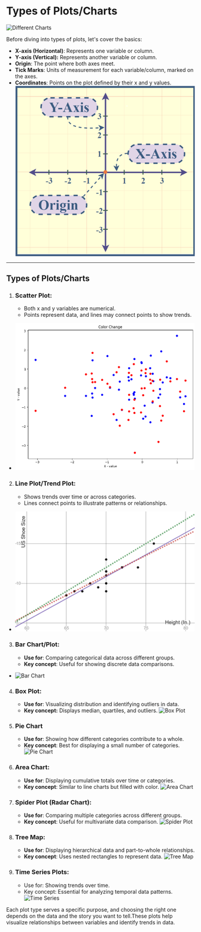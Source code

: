 # Types of Plots/Charts
![Different Charts](https://static1.howtogeekimages.com/wordpress/wp-content/uploads/2021/10/ExcelChartsGraphs.png)

Before diving into types of plots, let's cover the basics:

- **X-axis (Horizontal)**: Represents one variable or column.
- **Y-axis (Vertical):** Represents another variable or column.
- **Origin**: The point where both axes meet.
- **Tick Marks**: Units of measurement for each variable/column, marked on the axes.
- **Coordinates**: Points on the plot defined by their x and y values.
![alt text](image.png)

---

## Types of Plots/Charts
1. ### Scatter Plot:
    - Both x and y variables are numerical.
    - Points represent data, and lines may connect points to show trends.
- ![alt text](image-1.png)
2. ### Line Plot/Trend Plot:
    - Shows trends over time or across categories.
    - Lines connect points to illustrate patterns or relationships.
- ![alt text](image-2.png)


3. ### Bar Chart/Plot:
    - **Use for**: Comparing categorical data across different groups.
    - **Key concept**: Useful for showing discrete data comparisons.
- ![Bar Chart](https://www.qimacros.com/excel-charts-qimacros/column-chart-excel.png)

4. ### Box Plot:
    - **Use for**: Visualizing distribution and identifying outliers in data.
    - **Key concept:** Displays median, quartiles, and outliers.
  ![Box Plot](https://www.stats4stem.org/common/web/plugins/ckeditor/plugins/doksoft_uploader/userfiles/side_by_side_boxplot.png)

5. ### Pie Chart
    - **Use for**: Showing how different categories contribute to a whole.
    - **Key concept**: Best for displaying a small number of categories.
![Pie Chart](https://www.spotfire.com/content/dam/spotfire/images/graphics/inforgraphics/pie1.png)

6. ### Area Chart:
    - **Use for**: Displaying cumulative totals over time or categories.
    - **Key concept**: Similar to line charts but filled with color.
![Area Chart](https://docs.telerik.com/reporting/report-items/graph/chart-types/images/areachartwizardpreview.png)

7. ### Spider Plot (Radar Chart):
    - **Use for**: Comparing multiple categories across different groups.
    - **Key concept**: Useful for multivariate data comparison.
![Spider Plot](https://blog.scottlogic.com/archive/2011/09/radar_chart_kaplab.png)
8. ### Tree Map:
    - **Use for**: Displaying hierarchical data and part-to-whole relationships.
    - **Key concept**: Uses nested rectangles to represent data.
![Tree Map](https://chartexpo.com/blog/wp-content/uploads/2024/05/what-is-a-treemap.jpg)


9.  ### Time Series Plots:
    - Use for: Showing trends over time.
    - Key concept: Essential for analyzing temporal data patterns.
  ![Time Series](https://support.minitab.com/en-us/minitab/media/generated-content/images/time_series_plot_process_energy_cost.png)

Each plot type serves a specific purpose, and choosing the right one depends on the data and the story you want to tell.These plots help visualize relationships between variables and identify trends in data.



